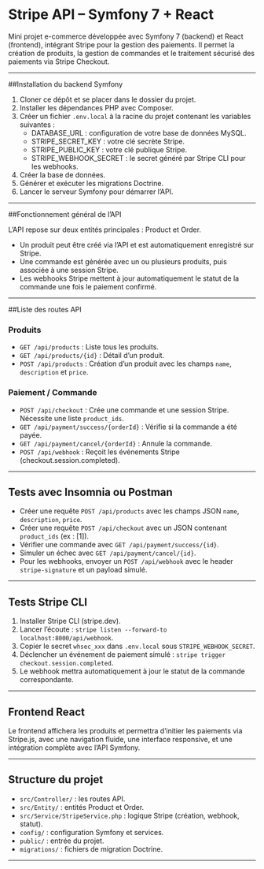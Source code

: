 # Stripe API – Symfony 7 + React

Mini projet e-commerce développée avec Symfony 7 (backend) et React (frontend), intégrant Stripe pour la gestion des paiements. Il permet la création de produits, la gestion de commandes et le traitement sécurisé des paiements via Stripe Checkout.

---

##Installation du backend Symfony

1. Cloner ce dépôt et se placer dans le dossier du projet.
2. Installer les dépendances PHP avec Composer.
3. Créer un fichier `.env.local` à la racine du projet contenant les variables suivantes :
   - DATABASE_URL : configuration de votre base de données MySQL.
   - STRIPE_SECRET_KEY : votre clé secrète Stripe.
   - STRIPE_PUBLIC_KEY : votre clé publique Stripe.
   - STRIPE_WEBHOOK_SECRET : le secret généré par Stripe CLI pour les webhooks.
4. Créer la base de données.
5. Générer et exécuter les migrations Doctrine.
6. Lancer le serveur Symfony pour démarrer l’API.

---

##Fonctionnement général de l’API

L’API repose sur deux entités principales : Product et Order.

- Un produit peut être créé via l’API et est automatiquement enregistré sur Stripe.
- Une commande est générée avec un ou plusieurs produits, puis associée à une session Stripe.
- Les webhooks Stripe mettent à jour automatiquement le statut de la commande une fois le paiement confirmé.

---

##Liste des routes API

### Produits

- `GET /api/products` : Liste tous les produits.
- `GET /api/products/{id}` : Détail d’un produit.
- `POST /api/products` : Création d’un produit avec les champs `name`, `description` et `price`.

### Paiement / Commande

- `POST /api/checkout` : Crée une commande et une session Stripe. Nécessite une liste `product_ids`.
- `GET /api/payment/success/{orderId}` : Vérifie si la commande a été payée.
- `GET /api/payment/cancel/{orderId}` : Annule la commande.
- `POST /api/webhook` : Reçoit les événements Stripe (checkout.session.completed).

---

## Tests avec Insomnia ou Postman

- Créer une requête `POST /api/products` avec les champs JSON `name`, `description`, `price`.
- Créer une requête `POST /api/checkout` avec un JSON contenant `product_ids` (ex : [1]).
- Vérifier une commande avec `GET /api/payment/success/{id}`.
- Simuler un échec avec `GET /api/payment/cancel/{id}`.
- Pour les webhooks, envoyer un `POST /api/webhook` avec le header `stripe-signature` et un payload simulé.

---

## Tests Stripe CLI

1. Installer Stripe CLI (stripe.dev).
2. Lancer l’écoute : `stripe listen --forward-to localhost:8000/api/webhook`.
3. Copier le secret `whsec_xxx` dans `.env.local` sous `STRIPE_WEBHOOK_SECRET`.
4. Déclencher un événement de paiement simulé : `stripe trigger checkout.session.completed`.
5. Le webhook mettra automatiquement à jour le statut de la commande correspondante.

---

## Frontend React

Le frontend affichera les produits et permettra d’initier les paiements via Stripe.js, avec une navigation fluide, une interface responsive, et une intégration complète avec l’API Symfony.

---

## Structure du projet

- `src/Controller/` : les routes API.
- `src/Entity/` : entités Product et Order.
- `src/Service/StripeService.php` : logique Stripe (création, webhook, statut).
- `config/` : configuration Symfony et services.
- `public/` : entrée du projet.
- `migrations/` : fichiers de migration Doctrine.

---


